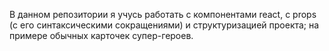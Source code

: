 В данном репозитории я учусь работать с компонентами react, с props (с его синтаксическими сокращениями) и структуризацией проекта; на примере обычных карточек супер-героев.
